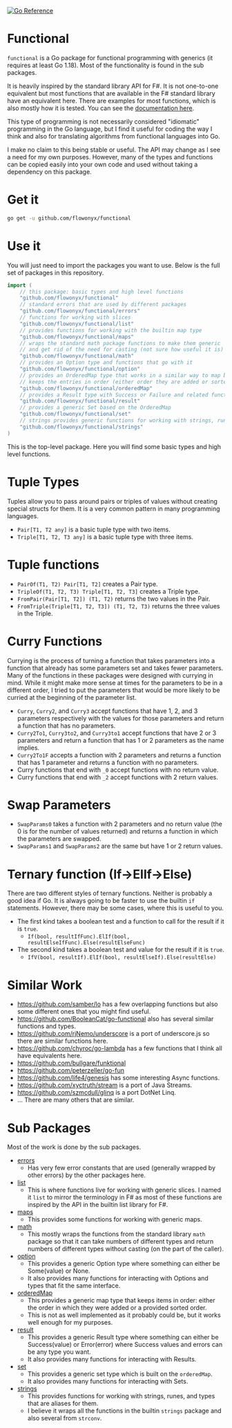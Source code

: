 [![Go Reference](https://pkg.go.dev/badge/github.com/flowonyx/functional.svg)](https://pkg.go.dev/github.com/flowonyx/functional)

# Functional

`functional` is a Go package for functional programming with generics (it requires at least Go 1.18). Most of the functionality is found in the sub packages.

It is heavily inspired by the standard library API for F#. It is not one-to-one equivalent but most functions that are available in the F# standard library have an equivalent here. There are examples for most functions, which is also mostly how it is tested. You can see the [documentation here](https://pkg.go.dev/github.com/flowonyx/functional).

This type of programming is not necessarily considered "idiomatic" programming in the Go language, but I find it useful for coding the way I think and also for translating algorithms from functional languages into Go.

I make no claim to this being stable or useful. The API may change as I see a need for my own purposes. However, many of the types and functions can be copied easily into your own code and used without taking a dependency on this package.

# Get it

```sh
go get -u github.com/flowonyx/functional
```

# Use it

You will just need to import the packages you want to use. Below is the full set of packages in this repository.

```go
import (
    // this package: basic types and high level functions
    "github.com/flowonyx/functional"
    // standard errors that are used by different packages
    "github.com/flowonyx/functional/errors"
    // functions for working with slices
    "github.com/flowonyx/functional/list"
    // provides functions for working with the builtin map type
    "github.com/flowonyx/functional/maps"
    // wraps the standard math package functions to make them generic
    // and get rid of the need for casting (not sure how useful it is)
    "github.com/flowonyx/functional/math"
    // provides an Option type and functions that go with it
    "github.com/flowonyx/functional/option"
    // provides an OrderedMap type that works in a similar way to map but
    // keeps the entries in order (either order they are added or sorted order)
    "github.com/flowonyx/functional/orderedMap"
    // provides a Result type with Success or Failure and related functions
    "github.com/flowonyx/functional/result"
    // provides a generic Set based on the OrderedMap
    "github.com/flowonyx/functional/set"
    // strings provides generic functions for working with strings, runes, and types based on them
    "github.com/flowonyx/functional/strings"
)
```

This is the top-level package. Here you will find some basic types and high level functions.

# Tuple Types

Tuples allow you to pass around pairs or triples of values without creating special structs for them. It is a very common pattern in many programming languages.

* `Pair[T1, T2 any]` is a basic tuple type with two items.
* `Triple[T1, T2, T3 any]` is a basic tuple type with three items.

# Tuple functions

* `PairOf(T1, T2) Pair[T1, T2]` creates a Pair type.
* `TripleOf(T1, T2, T3) Triple[T1, T2, T3]` creates a Triple type.
* `FromPair(Pair[T1, T2]) (T1, T2)` returns the two values in the Pair.
* `FromTriple(Triple[T1, T2, T3]) (T1, T2, T3)` returns the three values in the Triple.

# Curry Functions

Currying is the process of turning a function that takes parameters into a function that already has some parameters set and takes fewer parameters. Many of the functions in these packages were designed with currying in mind. While it might make more sense at times for the parameters to be in a different order, I tried to put the parameters that would be more likely to be curried at the beginning of the parameter list.

* `Curry`, `Curry2`, and `Curry3` accept functions that have 1, 2, and 3 parameters respectively with the values for those parameters and return a function that has no parameters.
* `Curry2To1`, `Curry3to2`, and `Curry3to1` accept functions that have 2 or 3 parameters and return a function that has 1 or 2 parameters as the name implies.
* `Curry2To1F` accepts a function with 2 parameters and returns a function that has 1 parameter and returns a function with no parameters.
* Curry functions that end with `_0` accept functions with no return value.
* Curry functions that end with `_2` accept functions with 2 return values.

# Swap Parameters

* `SwapParams0` takes a function with 2 parameters and no return value (the 0 is for the number of values returned) and returns a function in which the parameters are swapped.
* `SwapParams1` and `SwapParams2` are the same but have 1 or 2 return values.

# Ternary function (If->ElIf->Else)

There are two different styles of ternary functions. Neither is probably a good idea if Go. It is always going to be faster to use the builtin `if` statements. However, there may be some cases, where this is useful to you.

* The first kind takes a boolean test and a function to call for the result if it is `true`.
  * `If(bool, resultIfFunc).ElIf(bool, resultElseIfFunc).Else(resultElseFunc)`
* The second kind takes a boolean test and value for the result if it is `true`.
  * `IfV(bool, resultIf).ElIf(bool, resultElseIf).Else(resultElse)`

# Similar Work

* https://github.com/samber/lo has a few overlapping functions but also some different ones that you might find useful.
* https://github.com/BooleanCat/go-functional also has several similar functions and types.
* https://github.com/rjNemo/underscore is a port of underscore.js so there are similar functions here.
* https://github.com/chyroc/go-lambda has a few functions that I think all have equivalents here.
* https://github.com/bullgare/funktional
* https://github.com/peterzeller/go-fun
* https://github.com/life4/genesis has some interesting Async functions.
* https://github.com/xyctruth/stream is a port of Java Streams.
* https://github.com/szmcdull/glinq is a port DotNet Linq.
* ... There are many others that are similar.

# Sub Packages

Most of the work is done by the sub packages.

* [errors](./errors)
  * Has very few error constants that are used (generally wrapped by other errors) by the other packages here.
* [list](./list)
  * This is where functions live for working with generic slices. I named it `list` to mirror the terminology in F# as most of these functions are inspired by the API in the builtin  list library for F#.
* [maps](./maps)
  * This provides some functions for working with generic maps.
* [math](./math)
  * This mostly wraps the functions from the standard library `math` package so that it can take numbers of different types and return numbers of different types without casting (on the part of the caller).
* [option](./option)
  * This provides a generic Option type where something can either be Some(value) or None.
  * It also provides many functions for interacting with Options and types that fit the same interface.
* [orderedMap](./orderedMap)
  * This provides a generic map type that keeps items in order: either the order in which they were added or a provided sorted order.
  * This is not as well implemented as it probably could be, but it works well enough for my purposes.
* [result](./result)
  * This provides a generic Result type where something can either be Success(value) or Error(error) where Success values and errors can be any type you want.
  * It also provides many functions for interacting with Results.
* [set](./set)
  * This provides a generic set type which is built on the `orderedMap`.
  * It also provides many functions for interacting with Sets.
* [strings](./strings)
  * This provides functions for working with strings, runes, and types that are aliases for them.
  * I believe it wraps all the functions in the builtin `strings` package and also several from `strconv`.
